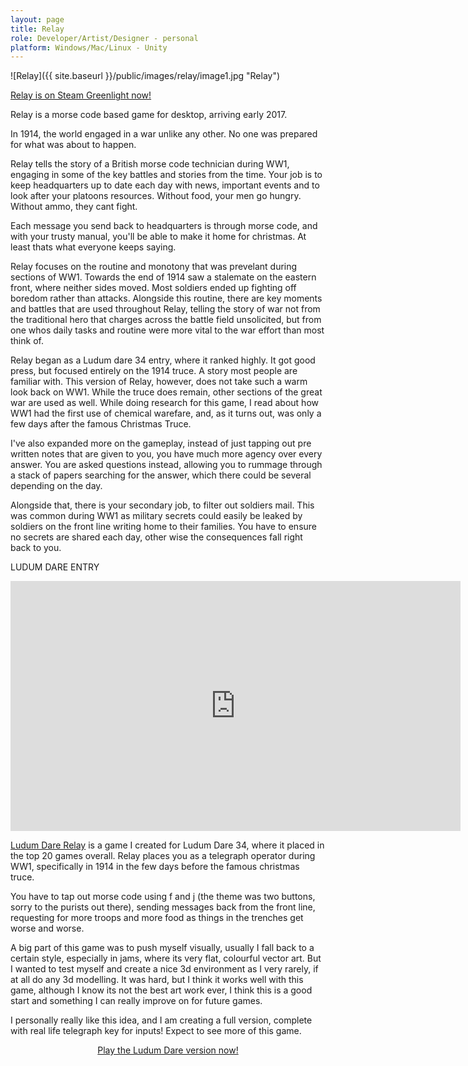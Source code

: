 ```yaml
---
layout: page
title: Relay
role: Developer/Artist/Designer - personal
platform: Windows/Mac/Linux - Unity
---
```


![Relay]({{ site.baseurl }}/public/images/relay/image1.jpg "Relay")

<a href="http://steamcommunity.com/sharedfiles/filedetails/?id=785355865">Relay is on Steam Greenlight now!</a>

Relay is a morse code based game for desktop, arriving early 2017.

In 1914, the world engaged in a war unlike any other. No one was prepared for what was about to happen.

Relay tells the story of a British morse code technician during WW1, engaging in some of the key battles and stories from the time. Your job is to keep headquarters up to date each day with news, important events and to look after your platoons resources. Without food, your men go hungry. Without ammo, they cant fight.

Each message you send back to headquarters is through morse code, and with your trusty manual, you'll be able to make it home for christmas. At least thats what everyone keeps saying.

Relay focuses on the routine and monotony that was prevelant during sections of WW1. Towards the end of 1914 saw a stalemate on the eastern front, where neither sides moved. Most soldiers ended up fighting off boredom rather than attacks. Alongside this routine, there are key moments and battles that are used throughout Relay, telling the story of war not from the traditional hero that charges across the battle field unsolicited, but from one whos daily tasks and routine were more vital to the war effort than most think of.

Relay began as a Ludum dare 34 entry, where it ranked highly. It got good press, but focused entirely on the 1914 truce. A story most people are familiar with. This version of Relay, however, does not take such a warm look back on WW1. While the truce does remain, other sections of the great war are used as well. While doing research for this game, I read about how WW1 had the first use of chemical warefare, and, as it turns out, was only a few days after the famous Christmas Truce. 

I've also expanded more on the gameplay, instead of just tapping out pre written notes that are given to you, you have much more agency over every answer. You are asked questions instead, allowing you to rummage through a stack of papers searching for the answer, which there could be several depending on the day.

Alongside that, there is your secondary job, to filter out soldiers mail. This was common during WW1 as military secrets could easily be leaked by soldiers on the front line writing home to their families. You have to ensure no secrets are shared each day, other wise the consequences fall right back to you.

LUDUM DARE ENTRY

<iframe width="720" height="400" src="https://www.youtube.com/embed/dr5cJkPcAmQ" frameborder="0" allowfullscreen></iframe>

[Ludum Dare Relay](http://jonreid.itch.io/relay) is a game I created for Ludum Dare 34, where it placed in the top 20 games overall. Relay places you as a telegraph operator during WW1, specifically in 1914 in the few days before the famous christmas truce.

You have to tap out morse code using f and j (the theme was two buttons, sorry to the purists out there), sending messages back from the front line, requesting for more troops and more food as things in the trenches get worse and worse.

A big part of this game was to push myself visually, usually I fall back to a certain style, especially in jams, where its very flat, colourful vector art. But I wanted to test myself and create a nice 3d environment as I very rarely, if at all do any 3d modelling. It was hard, but I think it works well with this game, although I know its not the best art work ever, I think this is a good start and something I can really improve on for future games.

I personally really like this idea, and I am creating a full version, complete with real life telegraph key for inputs! Expect to see more of this game.

<center>
	<a href="http://jonreid.itch.io/relay">Play the Ludum Dare version now!</a>
</center>